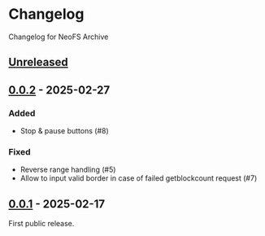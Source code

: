 # Changelog

Changelog for NeoFS Archive

## [Unreleased]

## [0.0.2] - 2025-02-27

### Added

- Stop & pause buttons (#8)

### Fixed

- Reverse range handling (#5)
- Allow to input valid border in case of failed getblockcount request (#7)

## [0.0.1] - 2025-02-17

First public release.


[0.0.1]: https://github.com/nspcc-dev/archive-fs-neo-org/tree/v0.0.1
[0.0.2]: https://github.com/nspcc-dev/archive-fs-neo-org/compare/v0.0.1...v0.0.2
[Unreleased]: https://github.com/nspcc-dev/archive-fs-neo-org/compare/v0.0.2...master
